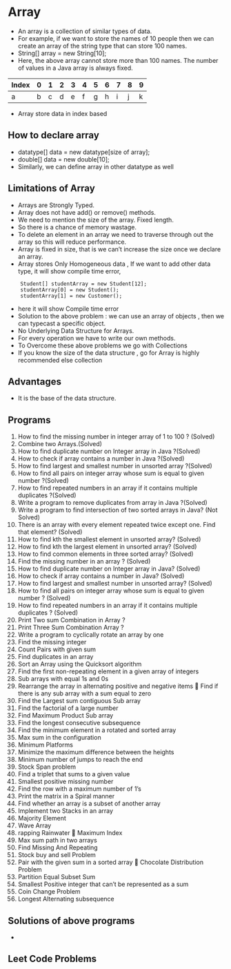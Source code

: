 # Array
- An array is a collection of similar types of data.
- For example, if we want to store the names of 10 people then we can create an array of the string type that can store 100 names.
- String[] array = new String[10];
- Here, the above array cannot store more than 100 names. The number of values in a Java array is always fixed.

| Index | 0   | 1   | 2   | 3   | 4   | 5   | 6   | 7   | 8   | 9   |
|-------|-----|-----|-----|-----|-----|-----|-----|-----|-----|-----|
| a     | b   | c   | d   | e   | f   | g   | h   | i   | j   | k   |

- Array store data in index based


## How to declare array
- datatype[] data = new datatype[size of array];
- double[] data = new double[10];
- Similarly, we can define array in other datatype as well

## Limitations of Array
- Arrays are Strongly Typed.
- Array does not have add() or remove() methods.
- We need to mention the size of the array. Fixed length.
- So there is a chance of memory wastage.
- To delete an element in an array we need to traverse through out the array so this will reduce performance.
- Array is fixed in size, that is we can’t increase the size once we declare an array.
- Array stores Only Homogeneous data , If we want to add other data type, it will show compile time error,
```
	Student[] studentArray = new Student[12]; 	
	studentArray[0] = new Student(); 
	studentArray[1] = new Customer();  
```
- here it will show Compile time error
- Solution to the above problem : we can use an array of objects , then we can typecast a specific object.
- No Underlying Data Structure for Arrays.
- For every operation we have to write our own methods.
- To Overcome these above problems we go with Collections
- If you know the size of the data structure , go for Array is highly recommended else collection

## Advantages
- It is the base of the data structure.


## Programs
1) How to find the missing number in integer array of 1 to 100 ? (Solved)
2) Combine two Arrays.(Solved)
3) How to find duplicate number on Integer array in Java ?(Solved)
4) How to check if array contains a number in Java ?(Solved)
5) How to find largest and smallest number in unsorted array ?(Solved)
6) How to find all pairs on integer array whose sum is equal to given number ?(Solved)
7) How to find repeated numbers in an array if it contains multiple duplicates ?(Solved)
8) Write a program to remove duplicates from array in Java ?(Solved)
9) Write a program to find intersection of two sorted arrays in Java? (Not Solved)
10) There is an array with every element repeated twice except one. Find that element? (Solved)
11) How to find kth the smallest element in unsorted array? (Solved)
12) How to find kth the largest element in unsorted array? (Solved)
13) How to find common elements in three sorted array? (Solved)
14) Find the missing number in an array ? (Solved)
15) How to find duplicate number on Integer array in Java? (Solved)
16) How to check if array contains a number in Java? (Solved)
17) How to find largest and smallest number in unsorted array? (Solved)
18) How to find all pairs on integer array whose sum is equal to given number ? (Solved)
19) How to find repeated numbers in an array if it contains multiple duplicates ? (Solved)
20) Print Two sum Combination in Array ?
21) Print Three Sum Combination Array ?
22) Write a program to cyclically rotate an array by one 
23) Find the missing integer 
24) Count Pairs with given sum 
25) Find duplicates in an array
26) Sort an Array using the Quicksort algorithm
27) Find the first non-repeating element in a given array of integers 
28) Sub arrays with equal 1s and 0s
29) Rearrange the array in alternating positive and negative items  Find if there is any sub array
    with a sum equal to zero
30) Find the Largest sum contiguous Sub array
31) Find the factorial of a large number
32) Find Maximum Product Sub array
33) Find the longest consecutive subsequence
34) Find the minimum element in a rotated and sorted array
35) Max sum in the configuration
36) Minimum Platforms
37) Minimize the maximum difference between the heights
38) Minimum number of jumps to reach the end
39) Stock Span problem
40) Find a triplet that sums to a given value
41) Smallest positive missing number
42) Find the row with a maximum number of 1’s
43) Print the matrix in a Spiral manner
44) Find whether an array is a subset of another array
45) Implement two Stacks in an array
46) Majority Element
47) Wave Array
48) rapping Rainwater  Maximum Index
49) Max sum path in two arrays
50) Find Missing And Repeating
51) Stock buy and sell Problem
52) Pair with the given sum in a sorted array  Chocolate Distribution Problem
53) Partition Equal Subset Sum
54) Smallest Positive integer that can’t be represented as a sum
55) Coin Change Problem
56) Longest Alternating subsequence

## Solutions of above programs
- 


## Leet Code Problems
